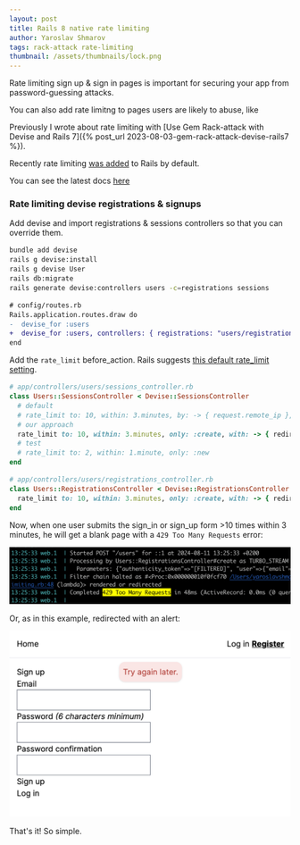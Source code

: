 ```yaml
---
layout: post
title: Rails 8 native rate limiting
author: Yaroslav Shmarov
tags: rack-attack rate-limiting
thumbnail: /assets/thumbnails/lock.png
---
```


Rate limiting sign up & sign in pages is important for securing your app from password-guessing attacks.

You can also add rate limitng to pages users are likely to abuse, like 

Previously I wrote about rate limiting with [Use Gem Rack-attack with Devise and Rails 7]({% post_url 2023-08-03-gem-rack-attack-devise-rails7 %}).

Recently rate limiting [was added](https://github.com/rails/rails/commit/179b979ddbb7bcc4d1a12d0d71779f47c1c9d9cd) to Rails by default.

You can see the latest docs [here](https://github.com/rails/rails/blob/main/actionpack/lib/action_controller/metal/rate_limiting.rb)

### Rate limiting devise registrations & signups

Add devise and import registrations & sessions controllers so that you can override them.

```bash
bundle add devise
rails g devise:install
rails g devise User
rails db:migrate
rails generate devise:controllers users -c=registrations sessions
```

```diff
# config/routes.rb
Rails.application.routes.draw do
-  devise_for :users
+  devise_for :users, controllers: { registrations: "users/registrations", sessions: "users/sessions" }
end
```

Add the `rate_limit` before_action. Rails suggests [this default rate_limit setting](https://github.com/rails/rails/blob/main/railties/lib/rails/generators/rails/authentication/templates/controllers/sessions_controller.rb#L3).

```ruby
# app/controllers/users/sessions_controller.rb
class Users::SessionsController < Devise::SessionsController
  # default
  # rate_limit to: 10, within: 3.minutes, by: -> { request.remote_ip }, with: -> { head :too_many_requests }
  # our approach
  rate_limit to: 10, within: 3.minutes, only: :create, with: -> { redirect_to new_user_session_url, alert: "Try again later." }
  # test
  # rate_limit to: 2, within: 1.minute, only: :new
end
```

```ruby
# app/controllers/users/registrations_controller.rb
class Users::RegistrationsController < Devise::RegistrationsController
  rate_limit to: 10, within: 3.minutes, only: :create, with: -> { redirect_to new_user_registration_url, alert: "Try again later." }
end
```

Now, when one user submits the sign_in or sign_up form >10 times within 3 minutes, he will get a blank page with a `429 Too Many Requests` error:

![rate-limit-many-requests](/assets/images/rate-limit-many-requests.png)

Or, as in this example, redirected with an alert:

![rate-limit-redirect](/assets/images/rate-limit-redirect.png) 

That's it! So simple.
